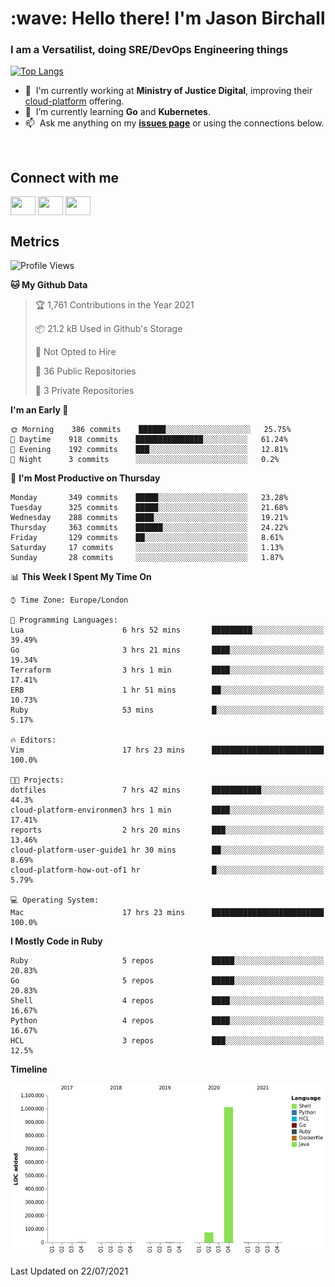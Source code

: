 <h1 align="left" id="jason-title">:wave: Hello there! I'm Jason Birchall</h1>
<h3 align="left">I am a Versatilist, doing SRE/DevOps Engineering things</h3>

[![Top Langs](https://github-readme-stats.vercel.app/api?username=jasonBirchall&show_icons=true&count_private=true&include_all_commits=true&theme=gruvbox)](https://github.com/anuraghazra/github-readme-stats)

- :office: &nbsp;I'm currently working at **Ministry of Justice Digital**, improving their [cloud-platform](https://github.com/ministryofjustice/cloud-platform) offering.
- :seedling: &nbsp;I’m currently learning **Go** and **Kubernetes**.
- :mailbox: &nbsp;Ask me anything on my **[issues page]** or using the connections below.


<br>

<h2>Connect with me</h2>
<p>
<a href="https://twitter.com/jsonBirchall" target="blank"><img align="center" src="https://cdn.jsdelivr.net/npm/simple-icons@3.0.1/icons/twitter.svg" alt="" height="30" width="40" /></a>
<a href="https://keybase.io/json0" target="blank"><img align="center" src="https://cdn.jsdelivr.net/npm/simple-icons@3.0.1/icons/keybase.svg" alt="" height="30" width="40" /></a>
<a href="https://www.reddit.com/user/kakorate" target="blank"><img align="center" src="https://cdn.jsdelivr.net/npm/simple-icons@3.0.1/icons/reddit.svg" alt="" height="30" width="40" /></a>
</p>

<h2>Metrics</h2>

<!--START_SECTION:waka-->
![Profile Views](http://img.shields.io/badge/Profile%20Views-0-blue)

**🐱 My Github Data** 

> 🏆 1,761 Contributions in the Year 2021
 > 
> 📦 21.2 kB Used in Github's Storage 
 > 
> 🚫 Not Opted to Hire
 > 
> 📜 36 Public Repositories 
 > 
> 🔑 3 Private Repositories  
 > 
**I'm an Early 🐤** 

```text
🌞 Morning    386 commits    ██████░░░░░░░░░░░░░░░░░░░   25.75% 
🌆 Daytime    918 commits    ███████████████░░░░░░░░░░   61.24% 
🌃 Evening    192 commits    ███░░░░░░░░░░░░░░░░░░░░░░   12.81% 
🌙 Night      3 commits      ░░░░░░░░░░░░░░░░░░░░░░░░░   0.2%

```
📅 **I'm Most Productive on Thursday** 

```text
Monday       349 commits    █████░░░░░░░░░░░░░░░░░░░░   23.28% 
Tuesday      325 commits    █████░░░░░░░░░░░░░░░░░░░░   21.68% 
Wednesday    288 commits    ████░░░░░░░░░░░░░░░░░░░░░   19.21% 
Thursday     363 commits    ██████░░░░░░░░░░░░░░░░░░░   24.22% 
Friday       129 commits    ██░░░░░░░░░░░░░░░░░░░░░░░   8.61% 
Saturday     17 commits     ░░░░░░░░░░░░░░░░░░░░░░░░░   1.13% 
Sunday       28 commits     ░░░░░░░░░░░░░░░░░░░░░░░░░   1.87%

```


📊 **This Week I Spent My Time On** 

```text
⌚︎ Time Zone: Europe/London

💬 Programming Languages: 
Lua                      6 hrs 52 mins       █████████░░░░░░░░░░░░░░░░   39.49% 
Go                       3 hrs 21 mins       ████░░░░░░░░░░░░░░░░░░░░░   19.34% 
Terraform                3 hrs 1 min         ████░░░░░░░░░░░░░░░░░░░░░   17.41% 
ERB                      1 hr 51 mins        ██░░░░░░░░░░░░░░░░░░░░░░░   10.73% 
Ruby                     53 mins             █░░░░░░░░░░░░░░░░░░░░░░░░   5.17%

🔥 Editors: 
Vim                      17 hrs 23 mins      █████████████████████████   100.0%

🐱‍💻 Projects: 
dotfiles                 7 hrs 42 mins       ███████████░░░░░░░░░░░░░░   44.3% 
cloud-platform-environmen3 hrs 1 min         ████░░░░░░░░░░░░░░░░░░░░░   17.41% 
reports                  2 hrs 20 mins       ███░░░░░░░░░░░░░░░░░░░░░░   13.46% 
cloud-platform-user-guide1 hr 30 mins        ██░░░░░░░░░░░░░░░░░░░░░░░   8.69% 
cloud-platform-how-out-of1 hr                █░░░░░░░░░░░░░░░░░░░░░░░░   5.79%

💻 Operating System: 
Mac                      17 hrs 23 mins      █████████████████████████   100.0%

```

**I Mostly Code in Ruby** 

```text
Ruby                     5 repos             █████░░░░░░░░░░░░░░░░░░░░   20.83% 
Go                       5 repos             █████░░░░░░░░░░░░░░░░░░░░   20.83% 
Shell                    4 repos             ████░░░░░░░░░░░░░░░░░░░░░   16.67% 
Python                   4 repos             ████░░░░░░░░░░░░░░░░░░░░░   16.67% 
HCL                      3 repos             ███░░░░░░░░░░░░░░░░░░░░░░   12.5%

```


**Timeline**

![Chart not found](https://raw.githubusercontent.com/jasonBirchall/jasonBirchall/main/charts/bar_graph.png) 


 Last Updated on 22/07/2021
<!--END_SECTION:waka-->

<!-- links -->

[issues page]: https://github.com/jasonBirchall/jasonBirchall/issues "jasonBirchall/issues"
